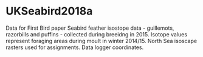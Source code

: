 # UKSeabird2018a
Data for First Bird paper 
Seabird feather isostope data - guillemots, razorbills and puffins - collected during breeidng in 2015. Isotope values represent foraging areas during moult in winter 2014/15.
North Sea isoscape rasters used for assignments.
Data logger coordinates. 
